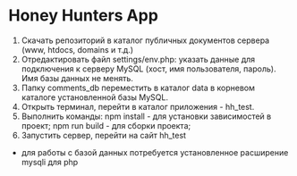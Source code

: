 Honey Hunters App
============
1. Скачать репозиторий в каталог публичных документов сервера (www, htdocs, domains и т.д.)
2. Отредактировать файл settings/env.php: указать данные для подключения к серверу MySQL (хост, имя пользователя, пароль). Имя базы данных не менять.
3. Папку comments_db переместить в каталог data в корневом каталоге установленной базы MySQL.
4. Открыть терминал, перейти в каталог приложения - hh_test.
5. Выполнить команды:
    npm install - для установки зависимостей в проект;
    npm run build - для сборки проекта;
6. Запустить сервер, перейти на сайт hh_test

* для работы с базой данных потребуется установленное расширение mysqli для php